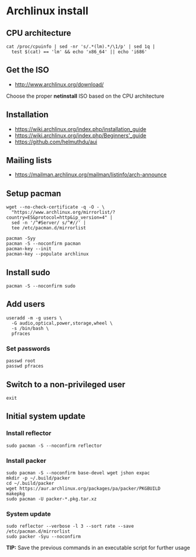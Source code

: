 Archlinux install
=================

CPU architecture
----------------

```
cat /proc/cpuinfo | sed -nr 's/.*(lm).*/\1/p' | sed 1q |
  test $(cat) == 'lm' && echo 'x86_64' || echo 'i686'
```

Get the ISO
-----------

*   http://www.archlinux.org/download/

Choose the proper **netinstall** ISO based on the CPU architecture

Installation
------------

*   https://wiki.archlinux.org/index.php/installation_guide
*   https://wiki.archlinux.org/index.php/Beginners'_guide
*   https://github.com/helmuthdu/aui

Mailing lists
-------------

*   https://mailman.archlinux.org/mailman/listinfo/arch-announce

Setup pacman
------------

```
wget --no-check-certificate -q -O - \
  "https://www.archlinux.org/mirrorlist/?country=ES&protocol=http&ip_version=4" |
  sed -n '/^#Server/ s/^#//' |
  tee /etc/pacman.d/mirrorlist

pacman -Syy
pacman -S --noconfirm pacman
pacman-key --init
pacman-key --populate archlinux
```

Install sudo
------------

    pacman -S --noconfirm sudo

Add users
---------

```
useradd -m -g users \
  -G audio,optical,power,storage,wheel \
  -s /bin/bash \
  pfraces
```

### Set passwords

    passwd root
    passwd pfraces

Switch to a non-privileged user
-------------------------------

    exit

Initial system update
---------------------

### Install reflector

    sudo pacman -S --noconfirm reflector

### Install packer

```
sudo pacman -S --noconfirm base-devel wget jshon expac
mkdir -p ~/.build/packer
cd ~/.build/packer
wget https://aur.archlinux.org/packages/pa/packer/PKGBUILD 
makepkg
sudo pacman -U packer-*.pkg.tar.xz
```

### System update

```
sudo reflector --verbose -l 3 --sort rate --save /etc/pacman.d/mirrorlist
sudo packer -Syu --noconfirm
```

**TIP:** Save the previous commands in an executable script for further usage
